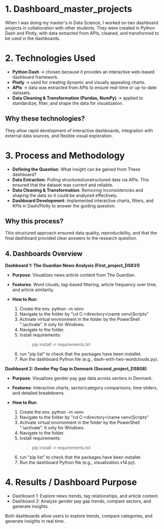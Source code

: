 # 1. Dashboard_master_projects
When I was doing my master's in Data Science, I worked on two dashboard projects in collaboration with other students. They were created in Python Dash and Plotly, with data extracted from APIs, cleaned, and transformed to be used in the dashboards.

# 2. Technologies Used

- **Python Dash** → chosen because it provides an interactive web-based dashboard framework.
- **Plotly** → used for creating dynamic and visually appealing charts.
- **APIs** → data was extracted from APIs to ensure real-time or up-to-date datasets.
- **Data Cleaning & Transformation (Pandas, NumPy)** → applied to standardize, filter, and shape the data for visualization.

## Why these technologies?
They allow rapid development of interactive dashboards, integration with external data sources, and flexible visual exploration.

# 3. Process and Methodology

- **Defining the Question**: What insight can be gained from These dashboard?
- **Data Extraction**: Pulling structured/unstructured data via APIs. This ensured that the dataset was current and reliable.
- **Data Cleaning & Transformation**: Removing inconsistencies and shaping the data so it could be analyzed effectively.
- **Dashboard Development**: Implemented interactive charts, filters, and KPIs in Dash/Plotly to answer the guiding question.

## Why this process?
This structured approach ensured data quality, reproducibility, and that the final dashboard provided clear answers to the research question.

## 4. Dashboards Overview
**Dashboard 1: The Guardian News Analysis (First_project_DS831)**
- **Purpose**: Visualizes news article content from The Guardian.
- **Features**: Word clouds, tag-based filtering, article frequency over time, and article similarity.
  
- **How to Run**:
  1. Create the env. python -m venv <name venv>
  2. Navigate to the folder by "cd C:\<directory>\name venv\Scripts"
  3. Activate virtual environment in the folder by the PowerShell ".\activate". It only for Windows.
  4. Navigate to the folder.
  5. Install requirements:
     > pip install -r requirements.txt
  6. run "pip list" to check that the packages have been installet.
  7. Run the dashboard Python file (e.g., dash-with-two-wordclouds.py).

**Dashboard 2: Gender Pay Gap in Denmark (Second_project_DS808)**
- **Purpose**: Visualizes gender pay gap data across sectors in Denmark.
- **Features**: Interactive charts, sector/category comparisons, time sliders, and detailed breakdowns.
  
- **How to Run**:
  1. Create the env. python -m venv <name venv>
  2. Navigate to the folder by "cd C:\<directory>\name venv\Scripts"
  3. Activate virtual environment in the folder by the PowerShell ".\activate". It only for Windows.
  4. Navigate to the folder.
  5. Install requirements:
     > pip install -r requirements.txt
  6. run "pip list" to check that the packages have been installet.
  7. Run the dashboard Python file (e.g., visualization.v14.py).

# 4. Results / Dashboard Purpose
- Dashboard 1: Explore news trends, tag relationships, and article content.
- Dashboard 2: Analyze gender pay gap trends, compare sectors, and generate insights.

Both dashboards allow users to explore trends, compare categories, and generate insights in real time.
